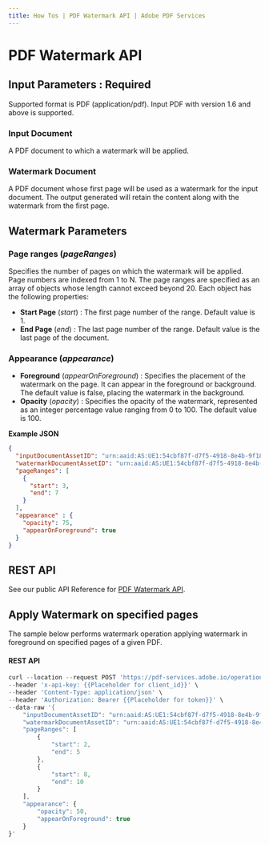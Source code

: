 ```yaml
---
title: How Tos | PDF Watermark API | Adobe PDF Services
---
```

# PDF Watermark API

## Input Parameters : **Required**
Supported format is PDF (application/pdf). Input PDF with version 1.6 and above is supported.

### Input Document

A PDF document to which a watermark will be applied. 

### Watermark Document

A PDF document whose first page will be used as a watermark for the input document. 
The output generated will retain the content along with the watermark from the first page.

## Watermark Parameters

### Page ranges (_pageRanges_)
Specifies the number of pages on which the watermark will be applied. Page numbers are indexed from 1 to N. 
The page ranges are specified as an array of objects whose length cannot exceed beyond 20. Each object has the following properties:
* **Start Page**  (*start*) : The first page number of the range. Default value is 1.
* **End Page**  (*end*) : The last page number of the range. Default value is the last page of the document.


### Appearance (_appearance_)
* **Foreground**  (*appearOnForeground*) : Specifies the placement of the watermark on the page. It can appear in the foreground or background. The default value is false, placing the watermark in the background.
* **Opacity**  (*opacity*) : Specifies the opacity of the watermark, represented as an integer percentage value ranging from 0 to 100. The default value is 100.

**Example JSON**

```json
{
  "inputDocumentAssetID": "urn:aaid:AS:UE1:54cbf87f-d7f5-4918-8e4b-9f1878678",
  "watermarkDocumentAssetID": "urn:aaid:AS:UE1:54cbf87f-d7f5-4918-8e4b-9f1878678e68",
  "pageRanges": [
    {
      "start": 3,
      "end": 7
    }
  ],
  "appearance" : {
    "opacity": 75,
    "appearOnForeground": true
  }
}
```

## REST API

See our public API Reference for [PDF Watermark API](../../../apis/#tag/PDF-Watermark).

## Apply Watermark on specified pages

The sample below performs watermark operation applying watermark in foreground on specified pages of a given PDF.

<CodeBlock slots="heading, code" repeat="1" languages="REST API" />

#### REST API

```javascript
curl --location --request POST 'https://pdf-services.adobe.io/operation/addwatermark' \
--header 'x-api-key: {{Placeholder for client_id}}' \
--header 'Content-Type: application/json' \
--header 'Authorization: Bearer {{Placeholder for token}}' \
--data-raw '{
    "inputDocumentAssetID": "urn:aaid:AS:UE1:54cbf87f-d7f5-4918-8e4b-9f68",
    "watermarkDocumentAssetID": "urn:aaid:AS:UE1:54cbf87f-d7f5-4918-8e4b-9f1878678e68",
    "pageRanges": [
        {
            "start": 2,
            "end": 5
        },
        {
            "start": 8,
            "end": 10
        }
    ],
    "appearance": {
        "opacity": 50,
        "appearOnForeground": true
    }
}'
```